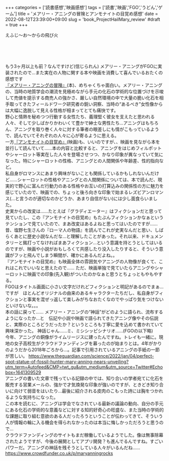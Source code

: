 +++
categories = ['読書感想','映画感想']
tags = ['読書','映画','FGO','うどん','ゲーム']
title = 'メアリー・アニングの冒険とアンモナイトの目覚め感想'
date = 2022-08-12T23:39:00+09:00
slug = 'book_ProjectHailMary_review'
#draft = true
+++

えふじ～お～からの飛び火
<!--more-->
<br>
<br>
<br>

もう3ヶ月以上も前？なんですけど(信じられん)
メアリー・アニングがFGOに実装されたので…また実在の人物に関する本や映画を消費して喜んでいるおたくの感想です
<br>
[『メアリー・アニングの冒険』](https://www.amazon.co.jp/%E3%83%A1%E3%82%A2%E3%83%AA%E3%83%BC%E3%83%BB%E3%82%A2%E3%83%8B%E3%83%B3%E3%82%B0%E3%81%AE%E5%86%92%E9%99%BA-%E6%81%90%E7%AB%9C%E5%AD%A6%E3%82%92%E3%81%B2%E3%82%89%E3%81%84%E3%81%9F%E5%A5%B3%E5%8C%96%E7%9F%B3%E5%B1%8B-%E6%9C%9D%E6%97%A5%E9%81%B8%E6%9B%B8-%E5%90%89%E5%B7%9D%E6%83%A3%E5%8F%B8-ebook/dp/B01M35ADCC)(本)、めちゃくちゃ面白い。メアリー・アニングの、当時の地質学会の潮流を見極めながら手元の化石の学術的な位置づけを示唆して売値を提示する商売人の強かさ、厳しい自然環境の中で大量の脆い化石を相手取ってきたフィールドワーク研究者の鋭い洞察、当時の“あるべき”女性像からは大幅に逸脱して見える性格が相まってとても痛快です。
<br>
野心と情熱を秘めつつ行動する女性たち、義理堅く彼女を支えたと思われる人々、そして少しばかりかわいくて豊かで紳士な男性たち…アニングはもちろん、アニングを取り巻く人々に対する筆者の眼差しにも情がこもっているようで、読んでいてそれぞれの人々に心が寄るように思える。
<br>
一方[『アンモナイトの目覚め』](https://eiga.com/movie/93291/)(映画)も、いいのですが、、映画を見ながら本を並行して読んでいて……本の内容と比較すると、アニングをはじめフィルポットやシャーロット等実在した人々を登場させつつ、かなり印象が異なっていて気になった。特にシャーロットの性格、アニングとの人間関係や年齢差、性的指向など。
<br>
私自身がロマンスにあまり興味がないことも関係しているかもしれないんだけど……シャーロットの性格やアニングとの人間関係については、本で読んだ、現実的で野心に富んだ行動力のある性格やお互いの打算込みの関係性の方に魅力を感じていたので、映画での、ちょっと後ろ向きな印象で始まるレズビアンロマンス(…と言うのが適切なのかどうか、あまり自信がない)には少し面食らいました。
<br>
史実からの改変は……たとえば『グラディエーター』はフィクションだと思って見ていたし、この『アンモナイトの目覚め』もたぶんフィクションかなぁというテンションで見ていたので、まあ改変はあるよねと思ってはいたのですが……
<br>
昔、塩野七生さんの『ローマ人の物語』を読んでこれが史実なんだと思い、しばらくあとに歴史小説なんだな…と理解したことがあった。それ以来、ドキュメンタリーと銘打ってなければまあフィクション…という意識を持とうとしてはいるのですが、映画や小説がおもしろくて共感したり没入したりすると、そういう意識がフッと飛んでしまう瞬間が、確かにあるんだよね。。
<br>
『アンモナイトの目覚め』も映画全体の雰囲気やアニングの人物像が良くて、これはこれでいいなと思えたので……
ただ、映画単独で見ていたらアニングやシャーロットに映画での印象(先入観)がついたのかなぁと思うとちょっともやもやする。
<br>
FGOはタイトル画面に小さい文字だけれどフィクションと明記があるのでまぁ…ですが　ほとんどオリジナルの由来のあるキャラクターたちだし、私自身がフィクションと事実を混ぜっ返して楽しみがちなおたくなのでやっぱり気をつけないといけないな。。。
<br>
本の話に戻って……
メアリー・アニングの“神話”がどのように語られ、流布するようになったか…と　伝記や小説や映画で語られてきたアニング像やその伝説と、実際のところどうだったか？というところも丁寧に愛を込めて書かれていて興味深かった。
神話じゃん……ミ、ミシシッピシナリオ……(FGOの以下略)
<br>
今年、アニングの銅像がライムリージスに建ったんですね。トレイも一緒に。現地の女子高校生がクラウドファンディングを募ったのが始まりとは。4年がかりのようだから2018年ごろから…。記事で引用されているアニングの手紙の一節が苦しい。
https://www.theguardian.com/science/2022/jan/04/perfect-spot-statue-of-fossil-hunter-mary-anning-nears-unveiling?utm_term=Autofeed&CMP=twt_gu&utm_medium&utm_source=Twitter#Echobox=1641309529
<br>
アニングの書いた文章で残っている記録の中では、知り合いの学者宛てに化石を販売する営業メールの、強かで才気煥発な印象が強いのですが、ときどき知り合いに向けて弱音をはいたり…最後に紹介される皮肉のこもった詩には胸をつかれるような気持ちになった。
<br>
この本を読むに、アニングは学会でなされている最新の議論の動向、自分の手元にある化石の学術的な意義などに対する知的好奇心の旺盛な、また当時の学術的な課題に取り組む意欲のある人だったろうということが伝わってきて、そういう人が情報の輪に入る機会を得られなかったのは本当に悔しかっただろうと思うので…
<br>
クラウドファンディングのサイトもまだ稼働しているようでした。像は無事除幕されたようですが、今後の展開としてアプリ開発？も進んでるんですね。すごいパワーだ。アニングの神話を残そうとしている人々がいるんだね……
https://www.crowdfunder.co.uk/p/maryanningrocks
<br>